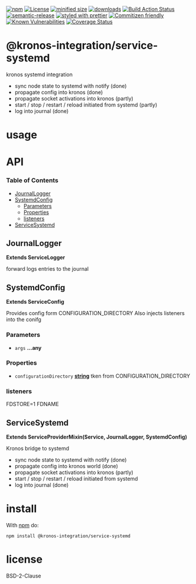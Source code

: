 [![npm](https://img.shields.io/npm/v/@kronos-integration/service-systemd.svg)](https://www.npmjs.com/package/@kronos-integration/service-systemd)
[![License](https://img.shields.io/badge/License-BSD%203--Clause-blue.svg)](https://opensource.org/licenses/BSD-3-Clause)
[![minified size](https://badgen.net/bundlephobia/min/@kronos-integration/service-systemd)](https://bundlephobia.com/result?p=@kronos-integration/service-systemd)
[![downloads](http://img.shields.io/npm/dm/@kronos-integration/service-systemd.svg?style=flat-square)](https://npmjs.org/package/@kronos-integration/service-systemd)
[![Build Action Status](https://img.shields.io/endpoint.svg?url=https%3A%2F%2Factions-badge.atrox.dev%2FKronos-Integration%2Fservice-systemd%2Fbadge&style=flat)](https://actions-badge.atrox.dev/Kronos-Integration/service-systemd/goto)
[![semantic-release](https://img.shields.io/badge/%20%20%F0%9F%93%A6%F0%9F%9A%80-semantic--release-e10079.svg)](https://github.com/Kronos-Integration/service-systemd.git)
[![styled with prettier](https://img.shields.io/badge/styled_with-prettier-ff69b4.svg)](https://github.com/prettier/prettier)
[![Commitizen friendly](https://img.shields.io/badge/commitizen-friendly-brightgreen.svg)](http://commitizen.github.io/cz-cli/)
[![Known Vulnerabilities](https://snyk.io/test/github/Kronos-Integration/service-systemd/badge.svg)](https://snyk.io/test/github/Kronos-Integration/service-systemd)
[![Coverage Status](https://coveralls.io/repos/Kronos-Integration/service-systemd/badge.svg)](https://coveralls.io/r/Kronos-Integration/service-systemd)

# @kronos-integration/service-systemd

kronos systemd integration

-   sync node state to systemd with notify (done)
-   propagate config into kronos (done)
-   propagate socket activations into kronos (partly)
-   start / stop / restart / reload initiated from systemd (partly)
-   log into journal (done)

# usage

# API

<!-- Generated by documentation.js. Update this documentation by updating the source code. -->

### Table of Contents

-   [JournalLogger](#journallogger)
-   [SystemdConfig](#systemdconfig)
    -   [Parameters](#parameters)
    -   [Properties](#properties)
    -   [listeners](#listeners)
-   [ServiceSystemd](#servicesystemd)

## JournalLogger

**Extends ServiceLogger**

forward logs entries to the journal

## SystemdConfig

**Extends ServiceConfig**

Provides config form CONFIGURATION_DIRECTORY
Also injects listeners into the conifg

### Parameters

-   `args` **...any** 

### Properties

-   `configurationDirectory` **[string](https://developer.mozilla.org/docs/Web/JavaScript/Reference/Global_Objects/String)** tken from CONFIGURATION_DIRECTORY

### listeners

FDSTORE=1
FDNAME

## ServiceSystemd

**Extends ServiceProviderMixin(Service, JournalLogger, SystemdConfig)**

Kronos bridge to systemd

-   sync node state to systemd with notify (done)
-   propagate config into kronos world (done)
-   propagate socket activations into kronos (partly)
-   start / stop / restart / reload initiated from systemd
-   log into journal (done)

# install

With [npm](http://npmjs.org) do:

```shell
npm install @kronos-integration/service-systemd
```

# license

BSD-2-Clause
